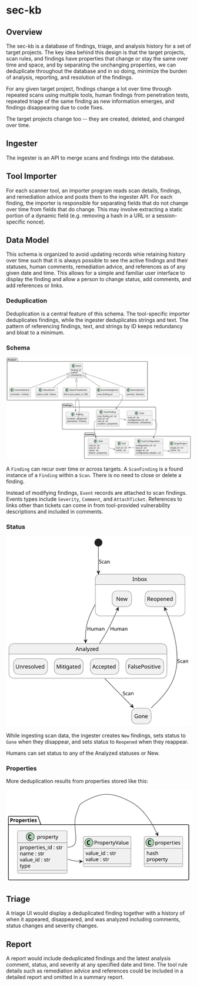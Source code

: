 # sec-kb

## Overview

The sec-kb is a database of findings, triage, and analysis history for a set of
target projects. The key idea behind this design is that the target projects,
scan rules, and findings have properties that change or stay the same over time
and space, and by separating the unchanging properties, we can deduplicate
throughout the database and in so doing, minimize the burden of analysis,
reporting, and resolution of the findings.

For any given target project, findings change a lot over time through repeated
scans using multiple tools, human findings from penetration tests, repeated
triage of the same finding as new information emerges, and findings disappearing
due to code fixes.

The target projects change too -- they are created, deleted, and changed over
time.

## Ingester

The ingester is an API to merge scans and findings into the database.

## Tool Importer

For each scanner tool, an importer program reads scan details, findings, and
remediation advice and posts them to the ingester API. For each finding, the
importer is responsible for separating fields that do not change over time from
fields that do change. This may involve extracting a static portion of a dynamic
field (e.g. removing a hash in a URL or a session-specific nonce).

## Data Model

This schema is organized to avoid updating records whie retaining history over
time such that it is always possible to see the active findings and their
statuses, human comments, remediation advice, and references as of any given
date and time. This allows for a simple and familiar user interface to display
the finding and allow a person to change status, add comments, and add
references or links.

### Deduplication

Deduplication is a central feature of this schema. The tool-specific importer
deduplicates findings, while the ingester deduplicates strings and text. The
pattern of referencing findings, text, and strings by ID keeps redundancy
and bloat to a minimum.

### Schema

[![schema](vuln-db.svg)](vuln-db.puml)

A `Finding` can recur over time or across targets. A `ScanFinding` is a found
instance of a `Finding` within a `Scan`. There is no need to close or delete a
finding.

Instead of modifying findings, `Event` records are attached to scan findings.
Events types include `Severity`, `Comment`, and `AttachTicket`. References to
links other than tickets can come in from tool-provided vulnerability
descriptions and included in comments.

### Status

[![status](vuln-status.svg)](vuln-status.puml)

While ingesting scan data, the ingester creates `New` findings, sets status to
`Gone` when they disappear, and sets status to `Reopened` when they reappear.

Humans can set status to any of the Analyzed statuses or New.

### Properties

More deduplication results from properties stored like this:

[![properties](vuln-db-properties.svg)](vuln-db-properties.puml)

## Triage

A triage UI would display a deduplicated finding together with a history of when
it appeared, disappeared, and was analyzed including comments, status changes and
severity changes.

## Report

A report would include deduplicated findings and the latest analysis comment,
status, and severity at any specified date and time. The tool rule details such
as remediation advice and references could be included in a detailed report and
omitted in a summary report.